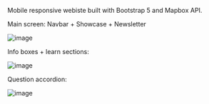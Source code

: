 Mobile responsive webiste built with Bootstrap 5 and Mapbox API.

Main screen: Navbar + Showcase + Newsletter

![image](https://user-images.githubusercontent.com/42185328/129159668-02cb2a2e-6f31-434c-b14e-9dd18df78803.png)

Info boxes + learn sections:

![image](https://user-images.githubusercontent.com/42185328/129159768-6933565a-d970-4608-aede-e27bbb6c9d09.png)

Question accordion:

![image](https://user-images.githubusercontent.com/42185328/129159926-a72e75e7-ec0f-405e-969e-fbd7ced33c99.png)




